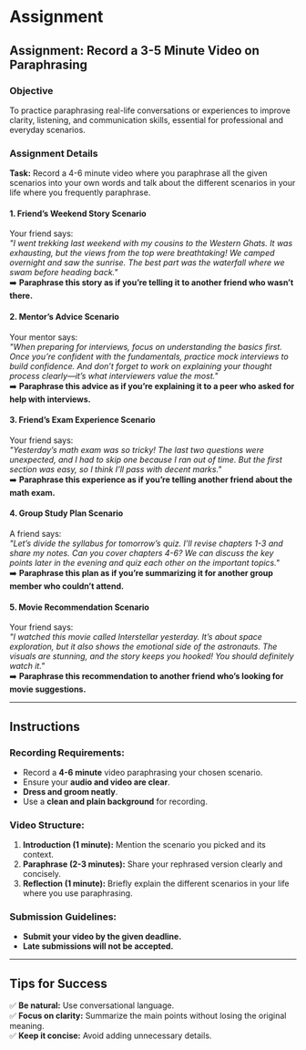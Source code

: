 # Assignment  
## Assignment: Record a 3-5 Minute Video on Paraphrasing  

### Objective  
To practice paraphrasing real-life conversations or experiences to improve clarity, listening, and communication skills, essential for professional and everyday scenarios.  

### Assignment Details  
**Task:** Record a 4-6 minute video where you paraphrase all the given scenarios into your own words and talk about the different scenarios in your life where you frequently paraphrase.  

#### 1. Friend’s Weekend Story Scenario  
Your friend says:  
*"I went trekking last weekend with my cousins to the Western Ghats. It was exhausting, but the views from the top were breathtaking! We camped overnight and saw the sunrise. The best part was the waterfall where we swam before heading back."*  
➡️ **Paraphrase this story as if you’re telling it to another friend who wasn’t there.**  

#### 2. Mentor’s Advice Scenario  
Your mentor says:  
*"When preparing for interviews, focus on understanding the basics first. Once you’re confident with the fundamentals, practice mock interviews to build confidence. And don’t forget to work on explaining your thought process clearly—it’s what interviewers value the most."*  
➡️ **Paraphrase this advice as if you’re explaining it to a peer who asked for help with interviews.**  

#### 3. Friend’s Exam Experience Scenario  
Your friend says:  
*"Yesterday’s math exam was so tricky! The last two questions were unexpected, and I had to skip one because I ran out of time. But the first section was easy, so I think I’ll pass with decent marks."*  
➡️ **Paraphrase this experience as if you’re telling another friend about the math exam.**  

#### 4. Group Study Plan Scenario  
A friend says:  
*"Let’s divide the syllabus for tomorrow’s quiz. I’ll revise chapters 1-3 and share my notes. Can you cover chapters 4-6? We can discuss the key points later in the evening and quiz each other on the important topics."*  
➡️ **Paraphrase this plan as if you’re summarizing it for another group member who couldn’t attend.**  

#### 5. Movie Recommendation Scenario  
Your friend says:  
*"I watched this movie called Interstellar yesterday. It’s about space exploration, but it also shows the emotional side of the astronauts. The visuals are stunning, and the story keeps you hooked! You should definitely watch it."*  
➡️ **Paraphrase this recommendation to another friend who’s looking for movie suggestions.**  

---

## Instructions  

### **Recording Requirements:**  
- Record a **4-6 minute** video paraphrasing your chosen scenario.  
- Ensure your **audio and video are clear**.  
- **Dress and groom neatly**.  
- Use a **clean and plain background** for recording.  

### **Video Structure:**  
1. **Introduction (1 minute):** Mention the scenario you picked and its context.  
2. **Paraphrase (2-3 minutes):** Share your rephrased version clearly and concisely.  
3. **Reflection (1 minute):** Briefly explain the different scenarios in your life where you use paraphrasing.  

### **Submission Guidelines:**  
- **Submit your video by the given deadline.**  
- **Late submissions will not be accepted.**  

---

## **Tips for Success**  
✅ **Be natural:** Use conversational language.  
✅ **Focus on clarity:** Summarize the main points without losing the original meaning.  
✅ **Keep it concise:** Avoid adding unnecessary details.  
